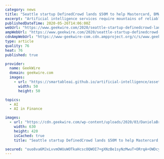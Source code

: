 ```yaml
---
category: news
title: "Seattle startup DefinedCrowd lands $50M to help Mastercard, BMW, others improve their AI services"
excerpt: "Artificial intelligence services require mountains of reliable data to reach their full potential. Seattle startup DefinedCrowd is filling that need for Fortune 500 companies such as Mastercard"
publishedDateTime: 2020-05-26T14:06:00Z
webUrl: "https://www.geekwire.com/2020/seattle-startup-definedcrowd-lands-50m-help-mastercard-bmw-others-improve-ai-services/"
ampWebUrl: "https://www.geekwire.com/2020/seattle-startup-definedcrowd-lands-50m-help-mastercard-bmw-others-improve-ai-services/amp/"
cdnAmpWebUrl: "https://www-geekwire-com.cdn.ampproject.org/c/s/www.geekwire.com/2020/seattle-startup-definedcrowd-lands-50m-help-mastercard-bmw-others-improve-ai-services/amp/"
type: article
quality: 76
heat: 76
published: true

provider:
  name: GeekWire
  domain: geekwire.com
  images:
    - url: "https://smartableai.github.io/artificial-intelligence/assets/images/organizations/geekwire.com-50x50.jpg"
      width: 50
      height: 50

topics:
  - AI
  - AI in Finance

images:
  - url: "https://cdn.geekwire.com/wp-content/uploads/2020/03/DanielaBraga_DefinedCrowd_3-630x420.jpg"
    width: 630
    height: 420
    isCached: true
    title: "Seattle startup DefinedCrowd lands $50M to help Mastercard, BMW, others improve their AI services"

secured: "ouo8va6MJxLvvmOWUuWOTkaHcscOQWOI7+gXNzBe1syNzMwuT+ORrqA+OWDcyN+My0wDU/sKGslHNpuKSan9chZOLbqB6eiBHRKQ6xrjf8wDj5b+5fg3zX2Pat5cJOddIAJU/18bsQ9d3h4UJIqLzyF637Qp/APlmps2RiHgDcQNiC/R44mOmptNVF+Er9VXIFkIlEFFRSc7d4FZHjEwPl3WITimbFLAvNgUzP1RjkK55swoXOFSzDesxGocOpcRhFkDSEJHrKTKWGR7+gJE+Pa4enc5B5dtRKzNeWjF28YUaWg+e2Y8VCCb3Rdi6rRIMOeqIb2aZ0zyNlNITHy4Lpf+kXyA6l6a3zU7ISAcfgvXB9o+p7ShSi95bASx0r1GI80NL0fHm/JNOpe0hFF7p+POUXWYpfW0GpRNFaQa48/scGyP6SQBP8LYMkIBBNfNMHqZu9ruwvCpoObtpWfsOk9tEYbHs5BT2/TkLdj8r6w=;bbzag8dEsrQmmyDBGhi9Lw=="
---
```


